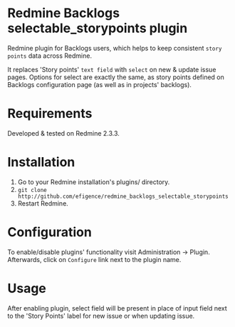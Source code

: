 # Redmine Backlogs selectable_storypoints plugin

Redmine plugin for Backlogs users, which helps to keep consistent `story points` data across Redmine.

It replaces 'Story points' `text field` with `select` on new & update issue pages. Options for select are exactly the same, as story points defined on Backlogs configuration page (as well as in projects' backlogs).

# Requirements

Developed & tested on Redmine 2.3.3.

# Installation

1. Go to your Redmine installation's plugins/ directory.
2. `git clone http://github.com/efigence/redmine_backlogs_selectable_storypoints`
3. Restart Redmine.

# Configuration

To enable/disable plugins' functionality visit Administration -> Plugin. Afterwards, click on `Configure` link next to the plugin name. 

# Usage

After enabling plugin, select field will be present in place of input field next to the 'Story Points' label for new issue or when updating issue. 
